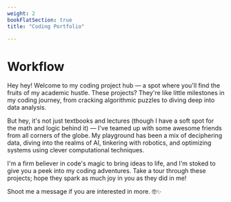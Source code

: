 ```yaml
---
weight: 2
bookFlatSection: true
title: "Coding Portfolio"

---
```


# **Workflow**


Hey hey! Welcome to my coding project hub — a spot where you'll find the fruits of my academic hustle. These projects? They're like little milestones in my coding journey, from cracking algorithmic puzzles to diving deep into data analysis.

But hey, it's not just textbooks and lectures (though I have a soft spot for the math and logic behind it) — I've teamed up with some awesome friends from all corners of the globe. My playground has been a mix of deciphering data, diving into the realms of AI, tinkering with robotics, and optimizing systems using clever computational techniques.

I'm a firm believer in code's magic to bring ideas to life, and I'm stoked to give you a peek into my coding adventures. Take a tour through these projects; hope they spark as much joy in you as they did in me!

Shoot me a message if you are interested in more. 🤓✨






